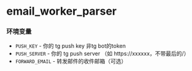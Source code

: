 # email_worker_parser


### 环境变量

- `PUSH_KEY` - 你的 tg push key 非tg bot的token
- `PUSH_SERVER` - 你的 tg push server （如 https://xxxxxx，不带最后的/）
- `FORWARD_EMAIL` - 转发邮件的收件邮箱（可选）
